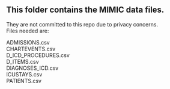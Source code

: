 ## This folder contains the MIMIC data files.

They are not committed to this repo due to privacy concerns.\
Files needed are:

ADMISSIONS.csv\
CHARTEVENTS.csv\
D_ICD_PROCEDURES.csv\
D_ITEMS.csv\
DIAGNOSES_ICD.csv\
ICUSTAYS.csv\
PATIENTS.csv
